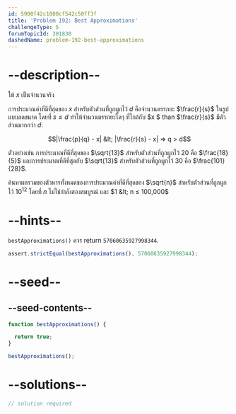 ```yaml
---
id: 5900f42c1000cf542c50ff3f
title: 'Problem 192: Best Approximations'
challengeType: 5
forumTopicId: 301830
dashedName: problem-192-best-approximations
---
```


# --description--

ให้ $x$ เป็นจำนวนจริง

การประมาณค่าที่ดีที่สุดของ $x$ สำหรับตัวส่วนที่ถูกผูกไว้ $d$ คือจำนวนตรรกยะ $\frac{r}{s}$ ในรูปแบบลดขนาด โดยที่ $s ≤ d$ ทำให้จำนวนตรรกยะใดๆ ที่ใกล้กับ $x $ than $\frac{r}{s}$ มีตัวส่วนมากกว่า $d$:

$$|\frac{p}{q} - x| &lt; |\frac{r}{s} - x| ⇒ q > d$$

ตัวอย่างเช่น การประมาณที่ดีที่สุดของ $\sqrt{13}$ สำหรับตัวส่วนที่ถูกผูกไว้ $20$ คือ $\frac{18}{5}$ และการประมาณที่ดีที่สุดกับ $\sqrt{13}$ สำหรับตัวส่วนที่ถูกผูกไว้ $30$ คือ $\frac{101}{28}$.

ค้นหาผลรวมของตัวหารทั้งหมดของการประมาณค่าที่ดีที่สุดของ $\sqrt{n}$ สำหรับตัวส่วนที่ถูกผูกไว้ ${10}^{12}$ โดยที่ $n$ ไม่ใช่กำลังสองสมบูรณ์ และ $1 &lt; n ≤ 100,000$

# --hints--

`bestApproximations()` ควร return `57060635927998344`.

```js
assert.strictEqual(bestApproximations(), 57060635927998344);
```

# --seed--

## --seed-contents--

```js
function bestApproximations() {

  return true;
}

bestApproximations();
```

# --solutions--

```js
// solution required
```
